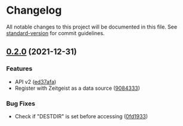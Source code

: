 # Changelog

All notable changes to this project will be documented in this file. See [standard-version](https://github.com/conventional-changelog/standard-version) for commit guidelines.

## [0.2.0](https://github.com/paysonwallach/zeitgeist-bridge/compare/v0.1.1...v0.2.0) (2021-12-31)


### Features

* API v2 ([ed37afa](https://github.com/paysonwallach/zeitgeist-bridge/commit/ed37afa5e46352c6a1a5383adf1b675c259f6328))
* Register with Zeitgeist as a data source ([9084333](https://github.com/paysonwallach/zeitgeist-bridge/commit/90843330fa381d81c76387f0dfc90eaeca740825))


### Bug Fixes

* Check if "DESTDIR" is set before accessing ([0fd1933](https://github.com/paysonwallach/zeitgeist-bridge/commit/0fd193334e20e2f8780e983fc613ef1bb5f8ee70))
